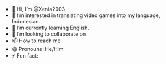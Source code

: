 - 👋 Hi, I’m @Xenia2003
- 👀 I’m interested in translating video games into my language, Indonesian.
- 🌱 I’m currently learning English.
- 💞️ I’m looking to collaborate on 
- 📫 How to reach me 
- 😄 Pronouns: He/Him
- ⚡ Fun fact: 

<!---
Xenia2003/Xenia2003 is a ✨ special ✨ repository because its `README.md` (this file) appears on your GitHub profile.
You can click the Preview link to take a look at your changes.
--->
